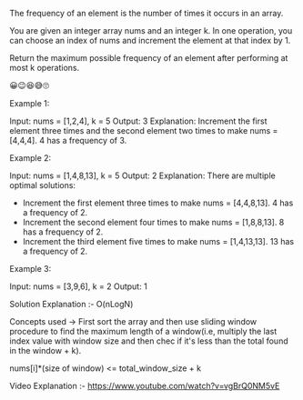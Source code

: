 The frequency of an element is the number of times it occurs in an array.

You are given an integer array nums and an integer k. In one operation, you can choose an index of nums and increment the element at that index by 1.

Return the maximum possible frequency of an element after performing at most k operations.

 😀😉😆😅🙄

Example 1:

Input: nums = [1,2,4], k = 5
Output: 3
Explanation: Increment the first element three times and the second 
element two times to make nums = [4,4,4]. 4 has a frequency of 3.


Example 2:

Input: nums = [1,4,8,13], k = 5
Output: 2
Explanation: There are multiple optimal solutions:
- Increment the first element three times to make nums = [4,4,8,13]. 4 has a frequency of 2.
- Increment the second element four times to make nums = [1,8,8,13]. 8 has a frequency of 2.
- Increment the third element five times to make nums = [1,4,13,13]. 13 has a frequency of 2.


Example 3:

Input: nums = [3,9,6], k = 2
Output: 1

Solution Explanation :- O(nLogN)

Concepts used -> First sort the array and then use sliding window procedure to find the maximum length of a window(i.e, multiply the last index value with window size and then chec if it's less than the total found in the window + k).

nums[i]*(size of window) <= total_window_size + k

Video Explanation :- https://www.youtube.com/watch?v=vgBrQ0NM5vE